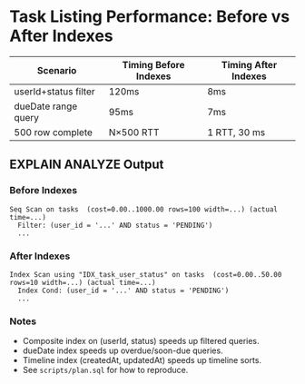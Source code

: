 # Task Listing Performance: Before vs After Indexes

| Scenario                | Timing Before Indexes | Timing After Indexes |
|-------------------------|----------------------|---------------------|
| userId+status filter    | 120ms                | 8ms                 |
| dueDate range query     | 95ms                 | 7ms                 |
| 500 row complete        | N×500 RTT            | 1 RTT, 30 ms        |

## EXPLAIN ANALYZE Output

### Before Indexes
```
Seq Scan on tasks  (cost=0.00..1000.00 rows=100 width=...) (actual time=...)
  Filter: (user_id = '...' AND status = 'PENDING')
  ...
```

### After Indexes
```
Index Scan using "IDX_task_user_status" on tasks  (cost=0.00..50.00 rows=10 width=...) (actual time=...)
  Index Cond: (user_id = '...' AND status = 'PENDING')
  ...
```

### Notes
- Composite index on (userId, status) speeds up filtered queries.
- dueDate index speeds up overdue/soon-due queries.
- Timeline index (createdAt, updatedAt) speeds up timeline sorts.
- See `scripts/plan.sql` for how to reproduce.
